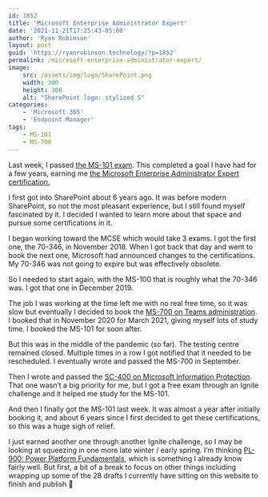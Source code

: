 ```yaml
---
id: 1852
title: 'Microsoft Enterprise Administrator Expert'
date: '2021-11-21T17:25:43-05:00'
author: 'Ryan Robinson'
layout: post
guid: 'https://ryanrobinson.technology/?p=1852'
permalink: /microsoft-enterprise-administrator-expert/
image: 
    src: /assets/img/logo/SharePoint.png
    width: 300
    height: 300
    alt: "SharePoint logo: stylized S"
categories:
    - 'Microsoft 365'
    - 'Endpoint Manager'
tags:
    - MS-101
    - MS-700
---
```


Last week, I passed [the MS-101 exam](https://docs.microsoft.com/en-us/learn/certifications/exams/ms-101). This completed a goal I have had for a few years, earning me [the Microsoft Enterprise Administrator Expert certification.](https://docs.microsoft.com/en-us/learn/certifications/m365-enterprise-administrator/)

I first got into SharePoint about 6 years ago. It was before modern SharePoint, so not the most pleasant experience, but I still found myself fascinated by it. I decided I wanted to learn more about that space and pursue some certifications in it.

I began working toward the MCSE which would take 3 exams. I got the first one, the 70-346, in November 2018. When I got back that day and went to book the next one, Microsoft had announced changes to the certifications. My 70-346 was not going to expire but was effectively obsolete.

So I needed to start again, with the MS-100 that is roughly what the 70-346 was. I got that one in December 2019.

The job I was working at the time left me with no real free time, so it was slow but eventually I decided to book the [MS-700 on Teams administration](https://docs.microsoft.com/en-us/learn/certifications/exams/ms-700). I booked that in November 2020 for March 2021, giving myself lots of study time. I booked the MS-101 for soon after.

But this was in the middle of the pandemic (so far). The testing centre remained closed. Multiple times in a row I got notified that it needed to be rescheduled. I eventually wrote and passed the MS-700 in September.

Then I wrote and passed the [SC-400 on Microsoft Information Protection](https://docs.microsoft.com/en-us/learn/certifications/exams/sc-400). That one wasn’t a big priority for me, but I got a free exam through an Ignite challenge and it helped me study for the MS-101.

And then I finally got the MS-101 last week. It was almost a year after initially booking it, and about 6 years since I first decided to get these certifications, so this was a huge sigh of relief.

I just earned another one through another Ignite challenge, so I may be looking at squeezing in one more late winter / early spring. I’m thinking [PL-900: Power Platform Fundamentals](https://docs.microsoft.com/en-us/learn/certifications/exams/pl-900), which is something I already know fairly well. But first, a bit of a break to focus on other things including wrapping up some of the 28 drafts I currently have sitting on this website to finish and publish 🙂
